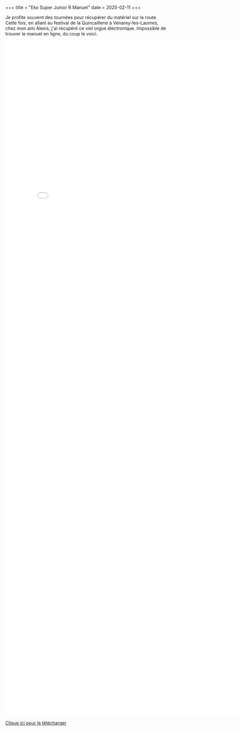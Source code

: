+++
title = "Eko Super Junior R Manuel"
date = 2025-02-11
+++

Je profite souvent des tournées pour récupérer du matériel sur la route. Cette fois, en allant au festival de la Quincaillerie à Venarey-les-Laumes, chez mon ami Alexis, j'ai récupéré ce viel orgue électronique. Impossible de trouver le manuel en ligne, du coup le voici.  

<embed src="/assets/manual/pdf/eko_super_junio_a_r_manual.pdf" width="800px" height="2100px" />

[Clique ici pour le télécharger](/assets/manual/pdf/eko_super_junio_a_r_manual.pdf)